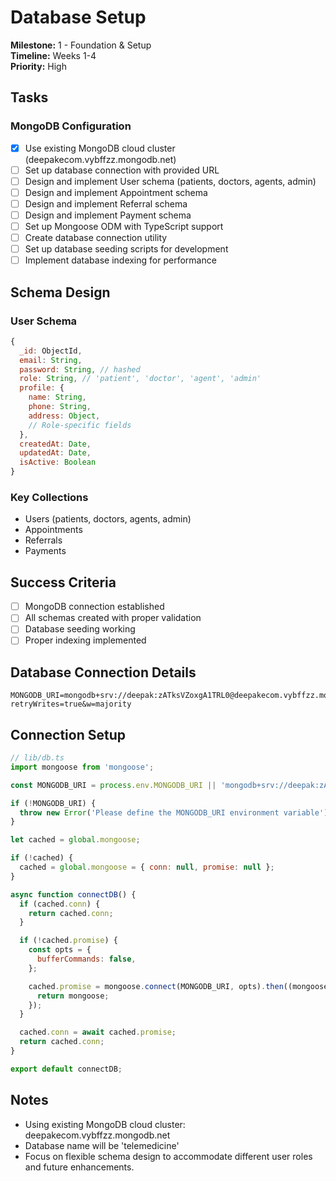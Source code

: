 # Database Setup

**Milestone:** 1 - Foundation & Setup  
**Timeline:** Weeks 1-4  
**Priority:** High  

## Tasks

### MongoDB Configuration
- [x] Use existing MongoDB cloud cluster (deepakecom.vybffzz.mongodb.net)
- [ ] Set up database connection with provided URL
- [ ] Design and implement User schema (patients, doctors, agents, admin)
- [ ] Design and implement Appointment schema
- [ ] Design and implement Referral schema
- [ ] Design and implement Payment schema
- [ ] Set up Mongoose ODM with TypeScript support
- [ ] Create database connection utility
- [ ] Set up database seeding scripts for development
- [ ] Implement database indexing for performance

## Schema Design

### User Schema
```javascript
{
  _id: ObjectId,
  email: String,
  password: String, // hashed
  role: String, // 'patient', 'doctor', 'agent', 'admin'
  profile: {
    name: String,
    phone: String,
    address: Object,
    // Role-specific fields
  },
  createdAt: Date,
  updatedAt: Date,
  isActive: Boolean
}
```

### Key Collections
- Users (patients, doctors, agents, admin)
- Appointments
- Referrals
- Payments

## Success Criteria
- [ ] MongoDB connection established
- [ ] All schemas created with proper validation
- [ ] Database seeding working
- [ ] Proper indexing implemented

## Database Connection Details
```env
MONGODB_URI=mongodb+srv://deepak:zATksVZoxgA1TRL0@deepakecom.vybffzz.mongodb.net/telemedicine?retryWrites=true&w=majority
```

## Connection Setup
```javascript
// lib/db.ts
import mongoose from 'mongoose';

const MONGODB_URI = process.env.MONGODB_URI || 'mongodb+srv://deepak:zATksVZoxgA1TRL0@deepakecom.vybffzz.mongodb.net/telemedicine?retryWrites=true&w=majority';

if (!MONGODB_URI) {
  throw new Error('Please define the MONGODB_URI environment variable');
}

let cached = global.mongoose;

if (!cached) {
  cached = global.mongoose = { conn: null, promise: null };
}

async function connectDB() {
  if (cached.conn) {
    return cached.conn;
  }

  if (!cached.promise) {
    const opts = {
      bufferCommands: false,
    };

    cached.promise = mongoose.connect(MONGODB_URI, opts).then((mongoose) => {
      return mongoose;
    });
  }

  cached.conn = await cached.promise;
  return cached.conn;
}

export default connectDB;
```

## Notes
- Using existing MongoDB cloud cluster: deepakecom.vybffzz.mongodb.net
- Database name will be 'telemedicine' 
- Focus on flexible schema design to accommodate different user roles and future enhancements.